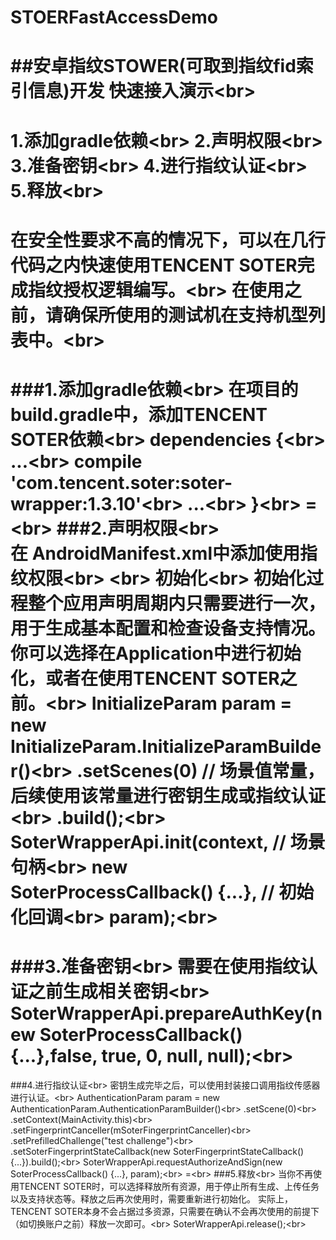 # STOERFastAccessDemo

##安卓指纹STOWER(可取到指纹fid索引信息)开发 快速接入演示\<br>
=
1.添加gradle依赖\<br>
2.声明权限\<br>
3.准备密钥\<br>
4.进行指纹认证\<br>
5.释放\<br>
=
在安全性要求不高的情况下，可以在几行代码之内快速使用TENCENT SOTER完成指纹授权逻辑编写。\<br>
在使用之前，请确保所使用的测试机在支持机型列表中。\<br>
=
###1.添加gradle依赖\<br>
在项目的build.gradle中，添加TENCENT SOTER依赖\<br>
dependencies {\<br>
    ...\<br>
    compile 'com.tencent.soter:soter-wrapper:1.3.10'\<br>
    ...\<br>
}\<br>
=\<br>
###2.声明权限\<br>
在 AndroidManifest.xml中添加使用指纹权限\<br>
<uses-permission android:name="android.permission.USE_FINGERPRINT"/>\<br>
初始化\<br>
初始化过程整个应用声明周期内只需要进行一次，用于生成基本配置和检查设备支持情况。你可以选择在Application中进行初始化，或者在使用TENCENT SOTER之前。\<br>
InitializeParam param = new InitializeParam.InitializeParamBuilder()\<br>
.setScenes(0) // 场景值常量，后续使用该常量进行密钥生成或指纹认证\<br>
.build();\<br>
SoterWrapperApi.init(context, // 场景句柄\<br>
new SoterProcessCallback<SoterProcessNoExtResult>() {...}, // 初始化回调\<br>
param);\<br>
=
###3.准备密钥\<br>
需要在使用指纹认证之前生成相关密钥\<br>
SoterWrapperApi.prepareAuthKey(new SoterProcessCallback<SoterProcessKeyPreparationResult>() {...},false, true, 0, null, null);\<br>
=
###4.进行指纹认证\<br>
密钥生成完毕之后，可以使用封装接口调用指纹传感器进行认证。\<br>
AuthenticationParam param = new AuthenticationParam.AuthenticationParamBuilder()\<br>
                                    .setScene(0)\<br>
                                    .setContext(MainActivity.this)\<br>
                                    .setFingerprintCanceller(mSoterFingerprintCanceller)\<br>
                                    .setPrefilledChallenge("test challenge")\<br>
                                    .setSoterFingerprintStateCallback(new SoterFingerprintStateCallback() {...}).build();\<br>
SoterWrapperApi.requestAuthorizeAndSign(new SoterProcessCallback<SoterProcessAuthenticationResult>() {...}, param);\<br>
=\<br>
###5.释放\<br>
当你不再使用TENCENT SOTER时，可以选择释放所有资源，用于停止所有生成、上传任务以及支持状态等。释放之后再次使用时，需要重新进行初始化。 实际上，TENCENT SOTER本身不会占据过多资源，只需要在确认不会再次使用的前提下（如切换账户之前）释放一次即可。\<br>
SoterWrapperApi.release();\<br>


